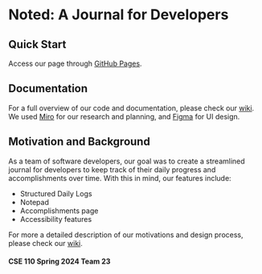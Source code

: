 # Noted: A Journal for Developers

## Quick Start
Access our page through [GitHub Pages](https://cse110-sp24-group23.github.io/dev-journal/).

## Documentation
For a full overview of our code and documentation, please check our [wiki](https://github.com/cse110-sp24-group23/dev-journal/wiki/Documentation). We used [Miro](https://miro.com/app/board/uXjVKOsrPS0=/) for our research and planning, and [Figma](https://www.figma.com/proto/k4QCXcDXb0VpLJg3cAsWW5/CSE-110-Work-documentation-prototype?node-id=7-5&starting-point-node-id=7%3A5&t=pIvHOYNGwyA0aXew-1) for UI design.

## Motivation and Background
As a team of software developers, our goal was to create a streamlined journal for developers to keep track of their daily progress and accomplishments over time. With this in mind, our features include:
* Structured Daily Logs
* Notepad
* Accomplishments page
* Accessibility features

For more a detailed description of our motivations and design process, please check our [wiki](https://github.com/cse110-sp24-group23/dev-journal/wiki/Process).

#### CSE 110 Spring 2024 Team 23
